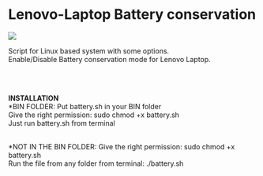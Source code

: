 # Lenovo-Laptop Battery conservation
<img src="https://repository-images.githubusercontent.com/320591604/62503b80-3ba5-11eb-8a54-fd21eb4b5524" size=500>


Script for Linux based system with some options.
<br>
Enable/Disable Battery conservation mode for Lenovo Laptop.

<br><br>


<b>INSTALLATION</b>
<br>
*BIN FOLDER:
Put battery.sh in your BIN folder
<br>
Give the right permission:
sudo chmod +x battery.sh
 <br>
Just run battery.sh from terminal
<br><br>

*NOT IN THE BIN FOLDER:
Give the right permission:
sudo chmod +x battery.sh
<br>
Run the file from any folder from terminal:
./battery.sh
